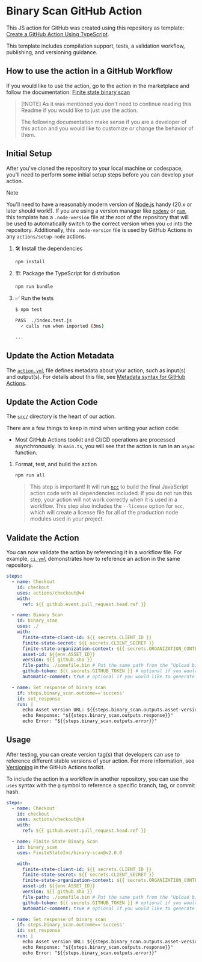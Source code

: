 # Binary Scan GitHub Action

This JS action for GitHub was created using this repository as template:
[Create a GitHub Action Using TypeScript](https://github.com/actions/typescript-action).

This template includes compilation support, tests, a validation workflow,
publishing, and versioning guidance.

## How to use the action in a GitHub Workflow

If you would like to use the action, go to the action in the marketplace and
follow the documentation:
[Finite state binary scan](https://github.com/marketplace/actions/finite-state-binary-scan)

> [!NOTE] As it was mentioned you don't need to continue reading this Readme if
> you would like to just use the action.
>
> The following documentation make sense if you are a developer of this action
> and you would like to customize or change the behavior of them.

## Initial Setup

After you've cloned the repository to your local machine or codespace, you'll
need to perform some initial setup steps before you can develop your action.

> [!NOTE]
>
> You'll need to have a reasonably modern version of
> [Node.js](https://nodejs.org) handy (20.x or later should work!). If you are
> using a version manager like [`nodenv`](https://github.com/nodenv/nodenv) or
> [`nvm`](https://github.com/nvm-sh/nvm), this template has a `.node-version`
> file at the root of the repository that will be used to automatically switch
> to the correct version when you `cd` into the repository. Additionally, this
> `.node-version` file is used by GitHub Actions in any `actions/setup-node`
> actions.

1. :hammer_and_wrench: Install the dependencies

   ```bash
   npm install
   ```

1. :building_construction: Package the TypeScript for distribution

   ```bash
   npm run bundle
   ```

1. :white_check_mark: Run the tests

   ```bash
   $ npm test

   PASS  ./index.test.js
     ✓ calls run when imported (3ms)

   ...
   ```

## Update the Action Metadata

The [`action.yml`](action.yml) file defines metadata about your action, such as
input(s) and output(s). For details about this file, see
[Metadata syntax for GitHub Actions](https://docs.github.com/en/actions/creating-actions/metadata-syntax-for-github-actions).

## Update the Action Code

The [`src/`](./src/) directory is the heart of our action.

There are a few things to keep in mind when writing your action code:

- Most GitHub Actions toolkit and CI/CD operations are processed asynchronously.
  In `main.ts`, you will see that the action is run in an `async` function.

1. Format, test, and build the action

   ```bash
   npm run all
   ```

   > This step is important! It will run [`ncc`](https://github.com/vercel/ncc)
   > to build the final JavaScript action code with all dependencies included.
   > If you do not run this step, your action will not work correctly when it is
   > used in a workflow. This step also includes the `--license` option for
   > `ncc`, which will create a license file for all of the production node
   > modules used in your project.

## Validate the Action

You can now validate the action by referencing it in a workflow file. For
example, [`ci.yml`](./.github/workflows/ci.yml) demonstrates how to reference an
action in the same repository.

```yaml
steps:
  - name: Checkout
    id: checkout
    uses: actions/checkout@v4
    with:
      ref: ${{ github.event.pull_request.head.ref }}

  - name: Binary Scan
    id: binary_scan
    uses: ./
    with:
      finite-state-client-id: ${{ secrets.CLIENT_ID }}
      finite-state-secret: ${{ secrets.CLIENT_SECRET }}
      finite-state-organization-context: ${{ secrets.ORGANIZATION_CONTEXT }}
      asset-id: ${{env.ASSET_ID}}
      version: ${{ github.sha }}
      file-path: ./somefile.bin # Put the same path from the "Upload binary generated file" step here
      github-token: ${{ secrets.GITHUB_TOKEN }} # optional if you would like to generate the comment automatically in the PR
      automatic-comment: true # optional if you would like to generate the comment automatically in the PR

  - name: Set response of binary scan
    if: steps.binary_scan.outcome=='success'
    id: set_response
    run: |
      echo Asset version URL: ${{steps.binary_scan.outputs.asset-version-url}}
      echo Response: "${{steps.binary_scan.outputs.response}}"
      echo Error: "${{steps.binary_scan.outputs.error}}"
```

## Usage

After testing, you can create version tag(s) that developers can use to
reference different stable versions of your action. For more information, see
[Versioning](https://github.com/actions/toolkit/blob/master/docs/action-versioning.md)
in the GitHub Actions toolkit.

To include the action in a workflow in another repository, you can use the
`uses` syntax with the `@` symbol to reference a specific branch, tag, or commit
hash.

```yaml
steps:
  - name: Checkout
    id: checkout
    uses: actions/checkout@v4
    with:
      ref: ${{ github.event.pull_request.head.ref }}

  - name: Finite State Binary Scan
    id: binary_scan
    uses: FiniteStateInc/binary-scan@v2.0.0

    with:
      finite-state-client-id: ${{ secrets.CLIENT_ID }}
      finite-state-secret: ${{ secrets.CLIENT_SECRET }}
      finite-state-organization-context: ${{ secrets.ORGANIZATION_CONTEXT }}
      asset-id: ${{env.ASSET_ID}}
      version: ${{ github.sha }}
      file-path: ./somefile.bin # Put the same path from the "Upload binary generated file" step here
      github-token: ${{ secrets.GITHUB_TOKEN }} # optional if you would like to generate the comment automatically in the PR
      automatic-comment: true # optional if you would like to generate the comment automatically in the PR

  - name: Set response of binary scan
    if: steps.binary_scan.outcome=='success'
    id: set_response
    run: |
      echo Asset version URL: ${{steps.binary_scan.outputs.asset-version-url}}
      echo Response: "${{steps.binary_scan.outputs.response}}"
      echo Error: "${{steps.binary_scan.outputs.error}}"
```
